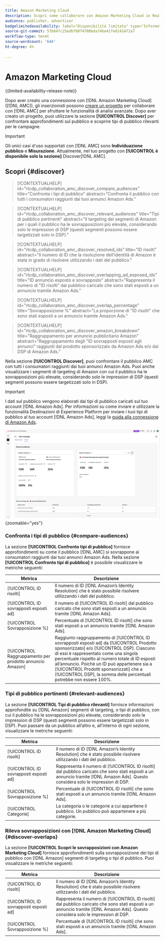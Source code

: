 ```yaml
---
title: Amazon Marketing Cloud
description: Scopri come collaborare con Amazon Marketing Cloud in Real-Time CDP Collaboration.
audience: publisher, advertiser
badgelimitedavailability: label="Disponibilità limitata" type="Informative" url="https://helpx.adobe.com/legal/product-descriptions/real-time-customer-data-platform-collaboration.html newtab=true"
source-git-commit: 57b847c25edbf88f4708bda74be41fe6141472a7
workflow-type: tm+mt
source-wordcount: '644'
ht-degree: 4%

---
```


# Amazon Marketing Cloud

{{limited-availability-release-note}}

Dopo aver creato una connessione con [!DNL Amazon Marketing Cloud] ([!DNL AMC]), gli inserzionisti possono [creare un progetto](../manage-projects.md#create-project) per collaborare con [!DNL AMC] per sfruttare le funzionalità di analisi avanzate. Dopo aver creato un progetto, puoi utilizzare la sezione **[!UICONTROL Discover]** per confrontare approfondimenti sul pubblico e scoprire tipi di pubblico rilevanti per le campagne.

>[!IMPORTANT]
>
>Gli unici casi d&#39;uso supportati con [!DNL AMC] sono **Individuazione pubblico** e **Misurazione**. Attualmente, nel tuo progetto con **[!UICONTROL è disponibile solo la sezione]** Discover[!DNL AMC].

## Scopri {#discover}

>[!CONTEXTUALHELP]
>id="rtcdp_collaboration_amc_discover_compare_audiences"
>title="Confronta i tipi di pubblico"
>abstract="Confronta il pubblico con tutti i consumatori raggiunti dai tuoi annunci Amazon Ads."

>[!CONTEXTUALHELP]
>id="rtcdp_collaboration_amc_discover_relevant_audiences"
>title="Tipi di pubblico pertinenti"
>abstract="Il targeting dei segmenti di Amazon per i quali il pubblico ha le sovrapposizioni più elevate, considerando solo le impression di DSP (questi segmenti possono essere targetizzati solo in DSP)."

>[!CONTEXTUALHELP]
>id="rtcdp_collaboration_amc_discover_resolved_ids"
>title="ID risolti"
>abstract="Il numero di ID che la risoluzione dell’identità di Amazon è stata in grado di risolvere utilizzando i dati del pubblico."

>[!CONTEXTUALHELP]
>id="rtcdp_collaboration_amc_discover_overlapping_ad_exposed_ids"
>title="ID annuncio esposto e sovrapposto"
>abstract="Rappresenta il numero di &quot;ID risolti&quot; dal pubblico caricato che sono stati esposti a un annuncio tramite Amazon Ads."

>[!CONTEXTUALHELP]
>id="rtcdp_collaboration_amc_discover_overlap_percentage"
>title="Sovrapposizione %"
>abstract="La proporzione di &quot;ID risolti&quot; che sono stati esposti a un annuncio tramite Amazon Ads."

>[!CONTEXTUALHELP]
>id="rtcdp_collaboration_amc_discover_amazon_breakdown"
>title="Raggruppamento per annuncio pubblicitario Amazon"
>abstract="Raggruppamento degli &quot;ID sovrapposti esposti agli annunci&quot; raggiunti dal prodotto sponsorizzato da Amazon Ads e/o dal DSP di Amazon Ads."

Nella sezione **[!UICONTROL Discover]**, puoi confrontare il pubblico AMC con tutti i consumatori raggiunti dai tuoi annunci Amazon Ads. Puoi anche visualizzare i segmenti di targeting di Amazon con cui il pubblico ha le sovrapposizioni più elevate, considerando solo le impression di DSP (questi segmenti possono essere targetizzati solo in DSP).

>[!IMPORTANT]
>
>I dati sul pubblico vengono elaborati dai tipi di pubblico caricati sul tuo account [!DNL Amazon Ads]. Per informazioni su come inviare e utilizzare la funzionalità Destinazioni di Experience Platform per inviare i tuoi tipi di pubblico al tuo account [!DNL Amazon Ads], leggi la [guida alla connessione di Amazon Ads](https://experienceleague.adobe.com/en/docs/experience-platform/destinations/catalog/advertising/amazon-ads).

![Sezione di individuazione in un progetto con Amazon Marketing Cloud.](/help/assets/collaborate/advertising-platforms/amc-discover.png){zoomable="yes"}

### Confronta i tipi di pubblico {#compare-audiences}

La sezione **[!UICONTROL Confronto tipi di pubblico]** fornisce approfondimenti su come il pubblico [!DNL AMC] si sovrappone ai consumatori raggiunti dai tuoi annunci Amazon Ads. Nella sezione **[!UICONTROL Confronto tipi di pubblico]** è possibile visualizzare le metriche seguenti:

| Metrica | Descrizione |
|--------------------------------|---------------------------------------------------------------------------------------------------|
| [!UICONTROL ID risolti] | Il numero di ID [!DNL Amazon’s Identity Resolution] che è stato possibile risolvere utilizzando i dati del pubblico. |
| [!UICONTROL ID sovrapposti esposti ad] | Il numero di [!UICONTROL ID risolti] dal pubblico caricato che sono stati esposti a un annuncio tramite [!DNL Amazon Ads]. |
| [!UICONTROL Sovrapposizione %] | Percentuale di [!UICONTROL ID risolti] che sono stati esposti a un annuncio tramite [!DNL Amazon Ads]. |
| [!UICONTROL Raggruppamento per prodotto annuncio Amazon] | Raggiunto raggruppamento di [!UICONTROL ID sovrapposti esposti ad] da [!UICONTROL Prodotto sponsorizzato] e/o [!UICONTROL DSP]. Ciascuno di essi è rappresentato come una singola percentuale rispetto al numero totale di ID esposti all’annuncio. Poiché un ID può appartenere sia a [!UICONTROL Prodotti sponsorizzati] che a [!UICONTROL DSP], la somma delle percentuali potrebbe non essere 100%. |


### Tipi di pubblico pertinenti {#relevant-audiences}

La sezione **[!UICONTROL Tipi di pubblico rilevanti]** fornisce informazioni approfondite su [!DNL Amazon] segmenti di targeting, o tipi di pubblico, con cui il pubblico ha le sovrapposizioni più elevate, considerando solo le impression di DSP (questi segmenti possono essere targetizzati solo in DSP). Puoi passare da un pubblico all’altro e, all’interno di ogni sezione, visualizzare le metriche seguenti:

| Metrica | Descrizione |
|--------------------------------|---------------------------------------------------------------------------------------------------|
| [!UICONTROL ID risolti] | Il numero di ID [!DNL Amazon’s Identity Resolution] che è stato possibile risolvere utilizzando i dati del pubblico. |
| [!UICONTROL ID sovrapposti esposti ad] | Rappresenta il numero di [!UICONTROL ID risolti] dal pubblico caricato che sono stati esposti a un annuncio tramite [!DNL Amazon Ads]. Questo considera solo le impression di DSP. |
| [!UICONTROL Sovrapposizione %] | Percentuale di [!UICONTROL ID risolti] che sono stati esposti a un annuncio tramite [!DNL Amazon Ads]. |
| [!UICONTROL Categorie] | La categoria o le categorie a cui appartiene il pubblico. Un pubblico può appartenere a più categorie. |

### Rileva sovrapposizioni con [!DNL Amazon Marketing Cloud] {#discover-overlaps}

La sezione **[!UICONTROL Scopri le sovrapposizioni con Amazon Marketing Cloud]** fornisce approfondimenti sulla sovrapposizione dei tipi di pubblico con [!DNL Amazon] segmenti di targeting o tipi di pubblico. Puoi visualizzare le metriche seguenti:

| Metrica | Descrizione |
|--------------------------------|---------------------------------------------------------------------------------------------------|
| [!UICONTROL ID risolti] | Il numero di ID [!DNL Amazon’s Identity Resolution] che è stato possibile risolvere utilizzando i dati del pubblico. |
| [!UICONTROL ID sovrapposti esposti ad] | Rappresenta il numero di [!UICONTROL ID risolti] dal pubblico caricato che sono stati esposti a un annuncio tramite [!DNL Amazon Ads]. Questo considera solo le impression di DSP. |
| [!UICONTROL Sovrapposizione %] | Percentuale di [!UICONTROL ID risolti] che sono stati esposti a un annuncio tramite [!DNL Amazon Ads]. |